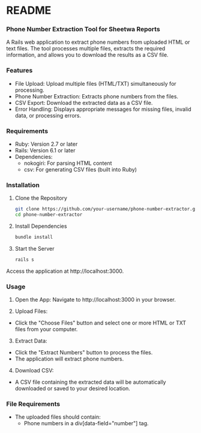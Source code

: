 # README

### Phone Number Extraction Tool for Sheetwa Reports
A Rails web application to extract phone numbers from uploaded HTML or text files. The tool
processes multiple files, extracts the required information, and allows you to download the results as a CSV file.

### Features
- File Upload: Upload multiple files (HTML/TXT) simultaneously for processing. 
- Phone Number Extraction: Extracts phone numbers from the files. 
- CSV Export: Download the extracted data as a CSV file. 
- Error Handling: Displays appropriate messages for missing files, invalid data, or processing errors.

### Requirements
- Ruby: Version 2.7 or later
- Rails: Version 6.1 or later
- Dependencies:
  - nokogiri: For parsing HTML content 
  - csv: For generating CSV files (built into Ruby)

### Installation

1. Clone the Repository
    ```bash
   git clone https://github.com/your-username/phone-number-extractor.git
   cd phone-number-extractor

2. Install Dependencies
    ```bash
   bundle install

3. Start the Server
    ```bash
   rails s
Access the application at http://localhost:3000.

### Usage
1. Open the App: Navigate to http://localhost:3000 in your browser.

2. Upload Files:
- Click the "Choose Files" button and select one or more HTML or TXT files from your computer.

3. Extract Data:
- Click the "Extract Numbers" button to process the files.
- The application will extract phone numbers.

4. Download CSV:

- A CSV file containing the extracted data will be automatically downloaded or saved to your desired location.

### File Requirements
- The uploaded files should contain:
  - Phone numbers in a div[data-field="number"] tag.